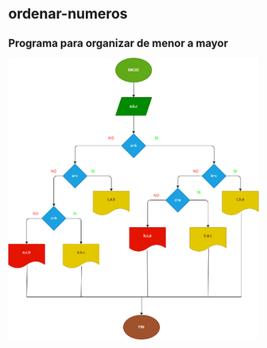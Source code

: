 # ordenar-numeros

## Programa para organizar de menor a mayor

![Diagrama de flujo](diagrama.png "diagrama de flujo")
